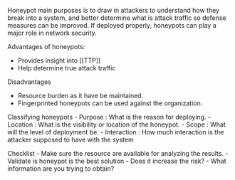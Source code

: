 Honeypot main purposes is to draw in attackers to understand how they break into a system, and better determine what is attack traffic so defense measures can be improved. If deployed properly, honeypots can play a major role in network security. 

Advantages of honeypots: 
-	Provides insight into [[TTP]]
-	Help determine true attack traffic

Disadvantages
- 	Resource burden as it have be maintained. 
- 	Fingerprinted honeypots can be used against the organization. 


Classifying honeypots 
	-	Purpose : What is the reason for deploying. 
	-	Location : What is the visibility or location of the honeypot.
	-	Scope : What will the level of deployment be.
	-	Interaction : How much interaction is the attacker supposed to have with the system
	
	
Checklist
	-	Make sure the resource are available for analyzing the results.
	-	Validate is honeypot is the best solution
	-	Does it increase the risk? 
	-	What information are you trying to obtain? 
	
	